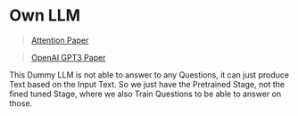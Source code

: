 # Own LLM

> [Attention Paper](https://arxiv.org/abs/1706.03762)

> [OpenAI GPT3 Paper](https://arxiv.org/abs/2005.14165)


This Dummy LLM is not able to answer to any Questions, it can just produce Text based on the Input Text. So we just have the Pretrained Stage, not the fined tuned Stage, where we also Train Questions to be able to answer on those.
